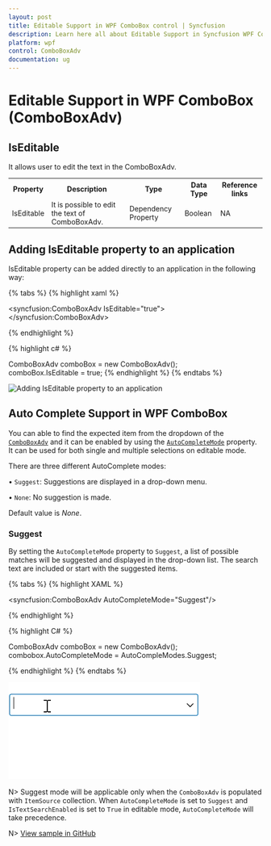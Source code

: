```yaml
---
layout: post
title: Editable Support in WPF ComboBox control | Syncfusion
description: Learn here all about Editable Support in Syncfusion WPF ComboBox (ComboBoxAdv) control, its elements and more.
platform: wpf
control: ComboBoxAdv
documentation: ug
---
```


# Editable Support in WPF ComboBox (ComboBoxAdv)

## IsEditable

It allows user to edit the text in the ComboBoxAdv.

<table>
<tr>
<th>
Property</th><th>
Description</th><th>
Type</th><th>
Data Type</th><th>
Reference links</th></tr>
<tr>
<td>
IsEditable </td><td>
It is possible to edit the text of ComboBoxAdv.</td><td>
Dependency Property</td><td>
Boolean</td><td>
NA</td></tr>
</table>

## Adding IsEditable property to an application 

IsEditable property can be added directly to an application in the following way: 

{% tabs %}
{% highlight xaml %}

<syncfusion:ComboBoxAdv IsEditable="true"></syncfusion:ComboBoxAdv>

{% endhighlight %}

{% highlight c# %}

ComboBoxAdv comboBox = new ComboBoxAdv();       
comboBox.IsEditable = true;
{% endhighlight %}
{% endtabs %}

![Adding IsEditable property to an application](ComboBoxAdv_images/ComboBoxAdv_img12.png)

## Auto Complete Support in WPF ComboBox

You can able to find the expected item from the dropdown of the [`ComboBoxAdv`](https://help.syncfusion.com/cr/wpf/Syncfusion.Windows.Tools.Controls.ComboBoxAdv.html) and it can be enabled by using the [`AutoCompleteMode`](https://help.syncfusion.com/cr/wpf/Syncfusion.Windows.Tools.Controls.ComboBoxAdv.html#Syncfusion_Windows_Tools_Controls_ComboBoxAdv_AutoCompleteMode) property. It can be used for both single and multiple selections on editable mode. 

 There are three different AutoComplete modes: 

•	`Suggest`: Suggestions are displayed in a drop-down menu.

•	`None`: No suggestion is made.

Default value is *None*.

### Suggest

By setting the `AutoCompleteMode` property to `Suggest`, a list of possible matches will be suggested and displayed in the drop-down list. The search text are included or start with the suggested items.

{% tabs %}
{% highlight XAML %}

<syncfusion:ComboBoxAdv AutoCompleteMode="Suggest"/>

{% endhighlight %}

{% highlight C# %}

ComboBoxAdv comboBox = new ComboBoxAdv();       
combobox.AutoCompleteMode = AutoCompleModes.Suggest;

{% endhighlight %}
{% endtabs %}

![WPF ComboBoxAdv AutoComplete suggest mode](ComboBoxAdv_images/wpf-comboboxadv-autocomplete-suggest-mode.gif)

N> Suggest mode will be applicable only when the `ComboBoxAdv` is populated with `ItemSource` collection. When `AutoCompleteMode` is set to `Suggest` and `IsTextSearchEnabled` is set to `True` in editable mode, `AutoCompleteMode` will take precedence.

N> [View sample in GitHub](https://github.com/SyncfusionExamples/syncfusion-wpf-combobox-examples/tree/main/Samples/Autocomplete)